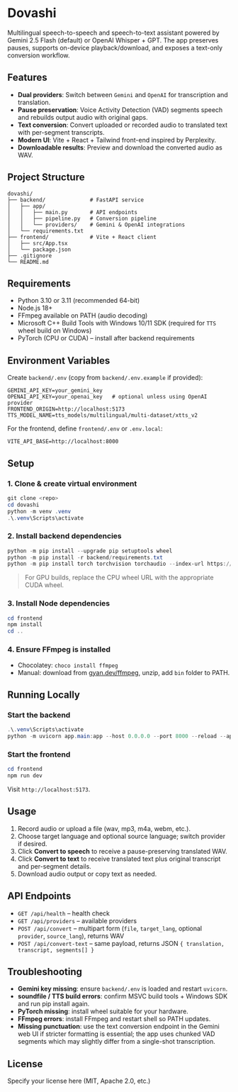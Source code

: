 # Dovashi

Multilingual speech-to-speech and speech-to-text assistant powered by Gemini 2.5 Flash (default) or OpenAI Whisper + GPT. The app preserves pauses, supports on-device playback/download, and exposes a text-only conversion workflow.

## Features
* __Dual providers__: Switch between `Gemini` and `OpenAI` for transcription and translation.
* __Pause preservation__: Voice Activity Detection (VAD) segments speech and rebuilds output audio with original gaps.
* __Text conversion__: Convert uploaded or recorded audio to translated text with per-segment transcripts.
* __Modern UI__: Vite + React + Tailwind front-end inspired by Perplexity.
* __Downloadable results__: Preview and download the converted audio as WAV.

## Project Structure
```
dovashi/
├── backend/              # FastAPI service
│   ├── app/
│   │   ├── main.py       # API endpoints
│   │   ├── pipeline.py   # Conversion pipeline
│   │   └── providers/    # Gemini & OpenAI integrations
│   └── requirements.txt
├── frontend/             # Vite + React client
│   ├── src/App.tsx
│   └── package.json
├── .gitignore
└── README.md
```

## Requirements
* Python 3.10 or 3.11 (recommended 64-bit)
* Node.js 18+
* FFmpeg available on PATH (audio decoding)
* Microsoft C++ Build Tools with Windows 10/11 SDK (required for `TTS` wheel build on Windows)
* PyTorch (CPU or CUDA) – install after backend requirements

## Environment Variables
Create `backend/.env` (copy from `backend/.env.example` if provided):
```
GEMINI_API_KEY=your_gemini_key
OPENAI_API_KEY=your_openai_key   # optional unless using OpenAI provider
FRONTEND_ORIGIN=http://localhost:5173
TTS_MODEL_NAME=tts_models/multilingual/multi-dataset/xtts_v2
```
For the frontend, define `frontend/.env` or `.env.local`:
```
VITE_API_BASE=http://localhost:8000
```

## Setup
### 1. Clone & create virtual environment
```powershell
git clone <repo>
cd dovashi
python -m venv .venv
.\.venv\Scripts\activate
```

### 2. Install backend dependencies
```powershell
python -m pip install --upgrade pip setuptools wheel
python -m pip install -r backend/requirements.txt
python -m pip install torch torchvision torchaudio --index-url https://download.pytorch.org/whl/cpu
```
> For GPU builds, replace the CPU wheel URL with the appropriate CUDA wheel.

### 3. Install Node dependencies
```powershell
cd frontend
npm install
cd ..
```

### 4. Ensure FFmpeg is installed
* Chocolatey: `choco install ffmpeg`
* Manual: download from [gyan.dev/ffmpeg](https://www.gyan.dev/ffmpeg/builds/), unzip, add `bin` folder to PATH.

## Running Locally
### Start the backend
```powershell
.\.venv\Scripts\activate
python -m uvicorn app.main:app --host 0.0.0.0 --port 8000 --reload --app-dir backend
```

### Start the frontend
```powershell
cd frontend
npm run dev
```

Visit `http://localhost:5173`.

## Usage
1. Record audio or upload a file (wav, mp3, m4a, webm, etc.).
2. Choose target language and optional source language; switch provider if desired.
3. Click **Convert to speech** to receive a pause-preserving translated WAV.
4. Click **Convert to text** to receive translated text plus original transcript and per-segment details.
5. Download audio output or copy text as needed.

## API Endpoints
* `GET /api/health` – health check
* `GET /api/providers` – available providers
* `POST /api/convert` – multipart form (`file`, `target_lang`, optional `provider`, `source_lang`), returns WAV
* `POST /api/convert-text` – same payload, returns JSON `{ translation, transcript, segments[] }`

## Troubleshooting
* __Gemini key missing__: ensure `backend/.env` is loaded and restart `uvicorn`.
* __soundfile / TTS build errors__: confirm MSVC build tools + Windows SDK and run pip install again.
* __PyTorch missing__: install wheel suitable for your hardware.
* __FFmpeg errors__: install FFmpeg and restart shell so PATH updates.
* __Missing punctuation__: use the text conversion endpoint in the Gemini web UI if stricter formatting is essential; the app uses chunked VAD segments which may slightly differ from a single-shot transcription.

## License
Specify your license here (MIT, Apache 2.0, etc.)
